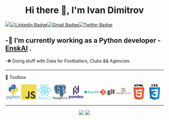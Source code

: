 <h1 align="center">Hi there 👋, I'm Ivan Dimitrov</h1>

[![](https://img.shields.io/badge/-EnskAI-yellow?style=flat-square&link=https://ensk.ai/)](https://ensk.ai/)[![Linkedin Badge](https://img.shields.io/badge/-IvanDimitrov-blue?style=flat-square&logo=Linkedin&logoColor=white&link=https://www.linkedin.com/in/ivan-dimitrov-879680127/)](https://www.linkedin.com/in/ivan-dimitrov-879680127/)[![Gmail Badge](https://img.shields.io/badge/-ivan.vanir@gmail.com-c14438?style=flat-square&logo=Gmail&logoColor=white&link=mailto:ivan.vanir@gmail.com)](mailto:ivan.vanir@gmail.com)[![Twitter Badge](https://img.shields.io/badge/-@ziruzavar-1ca0f1?style=flat-square&labelColor=1ca0f1&logo=twitter&logoColor=white&link=https://twitter.com/ziruzavar)](https://twitter.com/ziruzavar)

-🔭 I’m currently working as a Python developer - <a href="Ensk.ai">EnskAI</a> .
---
-⚽ Doing stuff with Data for Footballers, Clubs && Agencies:

---

🧰 Toolbox

<img src="https://github.com/devicons/devicon/blob/master/icons/python/python-original-wordmark.svg" alt="Python Logo" width="50" height="50"><img src="https://github.com/devicons/devicon/blob/master/icons/javascript/javascript-original.svg" alt="JS Logo" width="50" height="50"><img src="https://github.com/devicons/devicon/blob/master/icons/react/react-original-wordmark.svg" alt="React Logo" width="50" height="50"><img src="https://github.com/devicons/devicon/blob/master/icons/postgresql/postgresql-original-wordmark.svg" alt="Postgre Logo" width="50" height="50"><img src="https://github.com/devicons/devicon/blob/master/icons/pandas/pandas-original-wordmark.svg" alt="Pandas Logo" width="50" height="50"><img src="https://github.com/devicons/devicon/blob/master/icons/fastapi/fastapi-original-wordmark.svg" alt="FastAPI Logo" width="50" height="50"><img src="https://github.com/devicons/devicon/blob/master/icons/git/git-original-wordmark.svg" alt="GitHub Logo" width="50" height="50"><img src="https://github.com/devicons/devicon/blob/master/icons/googlecloud/googlecloud-original-wordmark.svg" alt="GoogleCloud Logo" width="50" height="50"><img src="https://github.com/devicons/devicon/blob/master/icons/html5/html5-original-wordmark.svg" alt="HMLT5 Logo" width="50" height="50"><img src="https://github.com/devicons/devicon/blob/master/icons/css3/css3-original-wordmark.svg" alt="CSS3 Logo" width="50" height="50">

---

<p align="center">
   <img src="https://github-readme-stats.vercel.app/api/top-langs/?username=ziruzavar&layout=compact" height="165px" >
   <img src="https://github-readme-stats.vercel.app/api?username=ziruzavar&count_private=true&show_icons=true" height="165px" >
</p>
<!--
**ziruzavar/ziruzavar** is a ✨ _special_ ✨ repository because its `README.md` (this file) appears on your GitHub profile.

Here are some ideas to get you started:

- 👯 I’m looking to collaborate on ...
- 🤔 I’m looking for help with ...
- 💬 Ask me about ...
- 📫 How to reach me: ...
- 😄 Pronouns: ...
- ⚡ Fun fact: ...
-->
